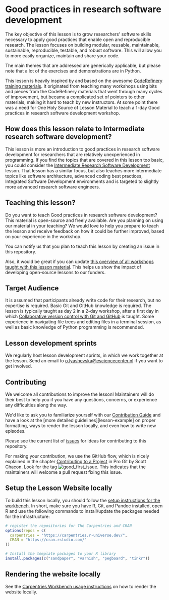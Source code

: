 # Good practices in research software development
The key objective of this lesson is to grow researchers' software skills necessary to apply good practices
that enable open and reproducible research. 
The lesson focuses on building modular, reusable, maintainable, sustainable, reproducible, testable, and robust software. 
This will allow you to more easily organize, maintain and share your code. 

The main themes that are addressed are generically applicable, but please note that a lot of the exercises and demonstrations are in Python.

This lesson is heavily inspired by and based on the awesome [CodeRefinery training materials](https://coderefinery.org/lessons/).
It originated from teaching many workshops using bits and pieces from the CodeRefinery materials 
that went through many cycles of improvement, but became a complicated set of pointers to other materials, making it hard to teach by new instructors. 
At some point there was a need for One Holy Source of Lesson Material to teach a 1-day Good practices in research software development workshop.

## How does this lesson relate to Intermediate research software development?
This lesson is more an introduction to good practices in research software development for researchers that are relatively unexperienced in programming.
If you find the topics that are covered in this lesson too basic, you could consider the [Intermediate Research Software Development](https://carpentries-incubator.github.io/python-intermediate-development/) lesson.
That lesson has a similar focus, but also teaches more intermediate topics like software architecture, advanced coding best practices, 
Integrated Software Development environments and is targeted to slightly more advanced research software engineers. 

## Teaching this lesson?
Do you want to teach Good practices in research software development? This material is open-source and freely available. 
Are you planning on using our material in your teaching? 
We would love to help you prepare to teach the lesson and receive feedback on how it could be further improved, based on your experience in the workshop.

You can notify us that you plan to teach this lesson by creating an issue in this repository. 

Also, it would be great if you can update [this overview of all workshops taught with this lesson material](workshops.md). 
This helps us show the impact of developing open-source lessons to our funders.

## Target Audience
It is assumed that participants already write code for their research, but no expertise is required.
Basic Git and GitHub knowledge is required. The lesson is typically taught as day 2 in a 2-day workshop, 
after a first day in which [Collaborative version control with Git and GitHub](https://carpentries-incubator.github.io/collaborative-git-and-github-lesson/) is taught.
Some experience in navigating file trees and editing files in a terminal session, as well as basic knowledge of Python programming is recommended.

## Lesson development sprints
We regularly host lesson development sprints, in which we work together at the lesson.
Send an email to o.lyashevska@esciencecenter.nl if you want to get involved.

## Contributing

We welcome all contributions to improve the lesson! Maintainers will do their best to help you
if you have any questions, concerns, or experience any difficulties along the way.

We'd like to ask you to familiarize yourself with our [Contribution Guide](CONTRIBUTING.md) and
have a look at the [more detailed guidelines][lesson-example] on proper formatting, ways to
render the lesson locally, and even how to write new episodes.

Please see the current list of
[issues](https://github.com/esciencecenter-digital-skills/good-practices-lesson/issues)
for ideas for contributing to this repository.

For making your contribution, we use the GitHub flow, which is nicely explained in the
chapter [Contributing to a Project](http://git-scm.com/book/en/v2/GitHub-Contributing-to-a-Project)
in Pro Git by Scott Chacon.
Look for the tag ![good_first_issue](https://img.shields.io/badge/-good%20first%20issue-gold.svg).
This indicates that the maintainers will welcome a pull request fixing this issue.

## Setup the Lesson Website locally

To build this lesson locally, you should follow the [setup instructions for the
workbench](https://carpentries.github.io/sandpaper-docs/#overview). In short,
make sure you have R, Git, and Pandoc installed, open R and use the following
commands to install/update the packages needed for the infrastructure:

```r
# register the repositories for The Carpentries and CRAN
options(repos = c(
  carpentries = "https://carpentries.r-universe.dev/",
  CRAN = "https://cran.rstudio.com/"
))

# Install the template packages to your R library
install.packages(c("sandpaper", "varnish", "pegboard", "tinkr"))
```

## Rendering the website locally

See the [Carpentries Workbench usage instructions](https://carpentries.github.io/workbench/#usage) on how to render the website locally.

